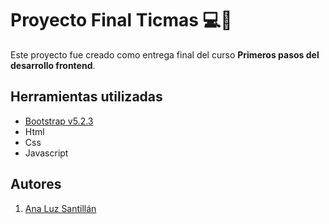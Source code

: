 # Proyecto Final Ticmas 💻💜

Este proyecto fue creado como entrega final del curso  **Primeros pasos del desarrollo frontend**.

## Herramientas utilizadas

- [Bootstrap v5.2.3](https://getbootstrap.com/)
- Html
- Css
- Javascript

## Autores

1. [Ana Luz Santillán](https://www.linkedin.com/in/ana-luz-santill%C3%A1n/)